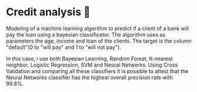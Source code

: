 # Credit analysis 💸

Modeling of a machine learning algorithm to predict if a client of a bank will pay the loan using a bayesian classificator.
The algorithm uses as parameters the age, income and loan of the clients. The target is the column "default"(0 to "will pay" and 1 to "will not pay").

In this case, i use both Bayesian Learning, Random Forest, K-nearest neighbor, Logistic Regression, SVM and Neural Networks. Using Cross Validation and comparing all these classifiers it is possible to attest that the Neural Networks classifier has the highest overall precision rate with 99.8%.
